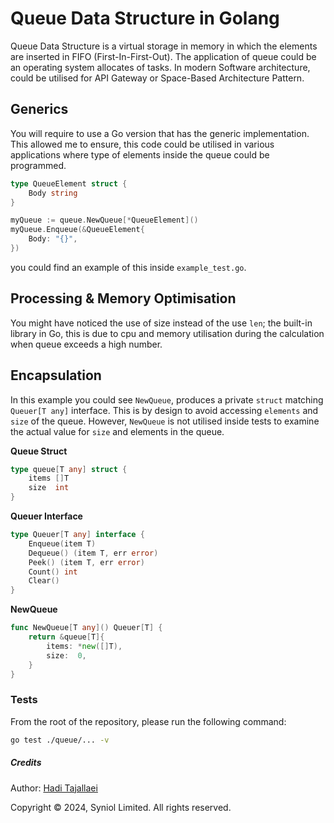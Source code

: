 # Queue Data Structure in Golang
Queue Data Structure  is a virtual storage in memory in which the elements are inserted in FIFO (First-In-First-Out). 
The application of queue could be an operating system allocates of tasks. In modern Software architecture, could be 
utilised for API Gateway or Space-Based Architecture Pattern.


## Generics
You will require to use a Go version that has the generic implementation. This allowed me to ensure, this code could
be utilised in various applications where type of elements inside the queue could be programmed.

```go
type QueueElement struct {
    Body string
}

myQueue := queue.NewQueue[*QueueElement]()
myQueue.Enqueue(&QueueElement{
    Body: "{}",
})
```

you could find an example of this inside `example_test.go`.


## Processing & Memory Optimisation
You might have noticed the use of size instead of the use `len`; the built-in library in Go,
this is due to cpu and memory utilisation during the calculation when queue exceeds a high number.


## Encapsulation
In this example you could see `NewQueue`, produces a private `struct` matching `Queuer[T any]` interface.
This is by design to avoid accessing `elements` and `size` of the queue. However, `NewQueue` is not 
utilised inside tests to examine the actual value for `size` and elements in the queue.


__Queue Struct__
```go
type queue[T any] struct {
    items []T
    size  int
}
```

__Queuer Interface__
```go
type Queuer[T any] interface {
    Enqueue(item T)
    Dequeue() (item T, err error)
    Peek() (item T, err error)
    Count() int
    Clear()
}
```

__NewQueue__
```go
func NewQueue[T any]() Queuer[T] {
    return &queue[T]{
        items: *new([]T),
        size:  0,
    }
}
```


### Tests
From the root of the repository, please run the following command:

```bash
go test ./queue/... -v
```


##### Credits
Author: [Hadi Tajallaei](mailto:hadi@syniol.com)

Copyright &copy; 2024, Syniol Limited. All rights reserved.
